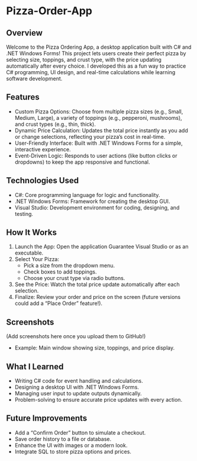# Pizza-Order-App


## Overview
Welcome to the Pizza Ordering App, a desktop application built with C# and .NET Windows Forms! This project lets users create their perfect pizza by selecting size, toppings, and crust type, with the price updating automatically after every choice. I developed this as a fun way to practice C# programming, UI design, and real-time calculations while learning software development.

## Features
- Custom Pizza Options: Choose from multiple pizza sizes (e.g., Small, Medium, Large), a variety of toppings (e.g., pepperoni, mushrooms), and crust types (e.g., thin, thick).
- Dynamic Price Calculation: Updates the total price instantly as you add or change selections, reflecting your pizza’s cost in real-time.
- User-Friendly Interface: Built with .NET Windows Forms for a simple, interactive experience.
- Event-Driven Logic: Responds to user actions (like button clicks or dropdowns) to keep the app responsive and functional.

## Technologies Used
- C#: Core programming language for logic and functionality.
- .NET Windows Forms: Framework for creating the desktop GUI.
- Visual Studio: Development environment for coding, designing, and testing.

## How It Works
1. Launch the App: Open the application Guarantee Visual Studio or as an executable.
2. Select Your Pizza:
   - Pick a size from the dropdown menu.
   - Check boxes to add toppings.
   - Choose your crust type via radio buttons.
3. See the Price: Watch the total price update automatically after each selection.
4. Finalize: Review your order and price on the screen (future versions could add a “Place Order” feature!).


## Screenshots
(Add screenshots here once you upload them to GitHub!)
- Example: Main window showing size, toppings, and price display.

## What I Learned
- Writing C# code for event handling and calculations.
- Designing a desktop UI with .NET Windows Forms.
- Managing user input to update outputs dynamically.
- Problem-solving to ensure accurate price updates with every action.

## Future Improvements
- Add a “Confirm Order” button to simulate a checkout.
- Save order history to a file or database.
- Enhance the UI with images or a modern look.
- Integrate SQL to store pizza options and prices.

